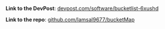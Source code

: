 **Link to the DevPost**: [devpost.com/software/bucketlist-6xushd](https://devpost.com/software/bucketlist-6xushd)

**Link to the repo**: [github.com/lamsal9677/bucketMap](https://github.com/lamsal9677/bucketMap)
